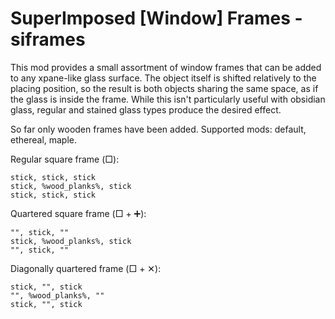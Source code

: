 # SuperImposed [Window] Frames - siframes

This mod provides a small assortment of window frames that can be added to any xpane-like
glass surface. The object itself is shifted relatively to the placing position, so the result
is both objects sharing the same space, as if the glass is inside the frame. While this isn't
particularly useful with obsidian glass, regular and stained glass types produce the desired
effect.

So far only wooden frames have been added. Supported mods: default, ethereal, maple.

Regular square frame (□):

```
stick, stick, stick
stick, %wood_planks%, stick
stick, stick, stick
```

Quartered square frame (□ + ➕):

```
"", stick, ""
stick, %wood_planks%, stick
"", stick, ""
```

Diagonally quartered frame (□ + ✕):

```
stick, "", stick
"", %wood_planks%, ""
stick, "", stick
```